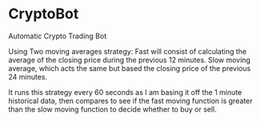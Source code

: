# CryptoBot
Automatic Crypto Trading Bot

Using Two moving averages strategy: Fast will consist of calculating the average of the closing price during the previous 12 minutes. 
Slow moving average, which acts the same but based the closing price of the previous 24 minutes.

It runs this strategy every 60 seconds as I am basing it off the 1 minute historical data, then compares to see if the fast moving function is 
greater than the slow moving function to decide whether to buy or sell.
